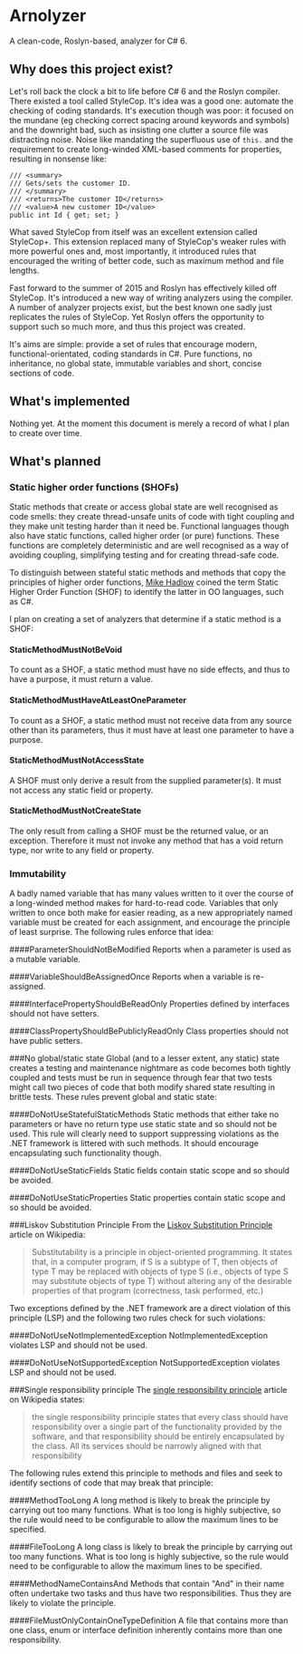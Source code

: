 # Arnolyzer
A clean-code, Roslyn-based, analyzer for C# 6.

## Why does this project exist?
Let's roll back the clock a bit to life before C# 6 and the Roslyn compiler. There existed a tool called StyleCop. It's idea was a good one: automate the checking of coding standards. It's execution though was poor: it focused on the mundane (eg checking correct spacing around keywords and symbols) and the downright bad, such as insisting one clutter a source file was distracting noise. Noise like mandating the superfluous use of `this.` and the requirement to create long-winded XML-based comments for properties, resulting in nonsense like:

    /// <summary>
    /// Gets/sets the customer ID.
    /// </summary>
    /// <returns>The customer ID</returns>
    /// <value>A new customer ID</value>
    public int Id { get; set; }

What saved StyleCop from itself was an excellent extension called StyleCop+. This extension replaced many of StyleCop's weaker rules with more powerful ones and, most importantly, it introduced rules that encouraged the writing of better code, such as maximum method and file lengths.

Fast forward to the summer of 2015 and Roslyn has effectively killed off StyleCop. It's introduced a new way of writing analyzers using the compiler. A number of analyzer projects exist, but the best known one sadly just replicates the rules of StyleCop. Yet Roslyn offers the opportunity to support such so much more, and thus this project was created.

It's aims are simple: provide a set of rules that encourage modern, functional-orientated, coding standards in C#. Pure functions, no inheritance, no global state, immutable variables and short, concise sections of code.
   
## What's implemented
Nothing yet. At the moment this document is merely a record of what I plan to create over time.

## What's planned
### Static higher order functions (SHOFs)
Static methods that create or access global state are well recognised as code smells: they create thread-unsafe units of code with tight coupling and they make unit testing harder than it need be. Functional languages though also have static functions, called higher order (or pure) functions. These functions are completely deterministic and are well recognised as a way of avoiding coupling, simplifying testing and for creating thread-safe code.

To distinguish between stateful static methods and methods that copy the principles of higher order functions, [Mike Hadlow](https://twitter.com/mikehadlow/status/646645950656708608) coined the term Static Higher Order Function (SHOF) to identify the latter in OO languages, such as C#.

I plan on creating a set of analyzers that determine if a static method is a SHOF:

#### StaticMethodMustNotBeVoid
To count as a SHOF, a static method must have no side effects, and thus to have a purpose, it must return a value.

#### StaticMethodMustHaveAtLeastOneParameter
To count as a SHOF, a static method must not receive data from any source other than its parameters, thus it must have at least one parameter to have a purpose.

#### StaticMethodMustNotAccessState
A SHOF must only derive a result from the supplied parameter(s). It must not access any static field or property.

#### StaticMethodMustNotCreateState
The only result from calling a SHOF must be the returned value, or an exception. Therefore it must not invoke any method that has a void return type, nor write to any field or property.

### Immutability
A badly named variable that has many values written to it over the course of a long-winded method makes for hard-to-read code. Variables that only written to once both make for easier reading, as a new appropriately named variable must be created for each assignment, and encourage the principle of least surprise. The following rules enforce that idea:

####ParameterShouldNotBeModified
Reports when a parameter is used as a mutable variable.

####VariableShouldBeAssignedOnce
Reports when a variable is re-assigned.

####InterfacePropertyShouldBeReadOnly
Properties defined by interfaces should not have setters.

####ClassPropertyShouldBePubliclyReadOnly
Class properties should not have public setters.

###No global/static state
Global (and to a lesser extent, any static) state creates a testing and maintenance nightmare as code becomes both tightly coupled and tests must be run in sequence through fear that two tests might call two pieces of code that both modify shared state resulting in brittle tests. These rules prevent global and static state:

####DoNotUseStatefulStaticMethods
Static methods that either take no parameters or have no return type use static state and so should not be used. This rule will clearly need to support suppressing violations as the .NET framework is littered with such methods. It should encourage encapsulating such functionality though.

####DoNotUseStaticFields
Static fields contain static scope and so should be avoided.

####DoNotUseStaticProperties
Static properties contain static scope and so should be avoided.

###Liskov Substitution Principle
From the [Liskov Substitution Principle](https://en.wikipedia.org/wiki/Liskov_substitution_principle) article on Wikipedia:
> Substitutability is a principle in object-oriented programming. It states that, in a computer program, if S is a subtype of T, then objects of type T may be replaced with objects of type S (i.e., objects of type S may substitute objects of type T) without altering any of the desirable properties of that program (correctness, task performed, etc.)

Two exceptions defined by the .NET framework are a direct violation of this principle (LSP) and the following two rules check for such violations:

####DoNotUseNotImplementedException
NotImplementedException violates LSP and should not be used.

####DoNotUseNotSupportedException
NotSupportedException violates LSP and should not be used.

###Single responsibility principle
The [single responsibility principle](https://en.wikipedia.org/wiki/Single_responsibility_principle) article on Wikipedia states:
> the single responsibility principle states that every class should have responsibility over a single part of the functionality provided by the software, and that responsibility should be entirely encapsulated by the class. All its services should be narrowly aligned with that responsibility

The following rules extend this principle to methods and files and seek to identify sections of code that may break that principle:

####MethodTooLong
A long method is likely to break the principle by carrying out too many functions. What is too long is highly subjective, so the rule would need to be configurable to allow the maximum lines to be specified.

####FileTooLong
A long class is likely to break the principle by carrying out too many functions. What is too long is highly subjective, so the rule would need to be configurable to allow the maximum lines to be specified.

####MethodNameContainsAnd
Methods that contain "And" in their name often undertake two tasks and thus have two responsibilities. Thus they are likely to violate the principle.

####FileMustOnlyContainOneTypeDefinition
A file that contains more than one class, enum or interface definition inherently contains more than one responsibility.  